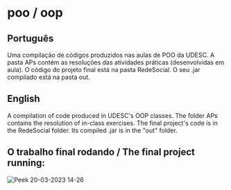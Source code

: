 # poo / oop
## Português
Uma compilação de códigos produzidos nas aulas de POO da UDESC. A pasta APs contém as resoluções das atividades práticas (desenvolvidas em aula).
O código do projeto final está na pasta RedeSocial. O seu .jar compilado está na pasta out.
## English
A compilation of code produced in UDESC's OOP classes. The folder APs contains the resolution of in-class exercises.
The final project's code is in the RedeSocial folder. Its compiled .jar is in the "out" folder.
## O trabalho final rodando / The final project running:
![Peek 20-03-2023 14-26](https://user-images.githubusercontent.com/69065770/226420840-f91a2a4a-2b61-40dc-80fa-1a11fc6fcf61.gif)
